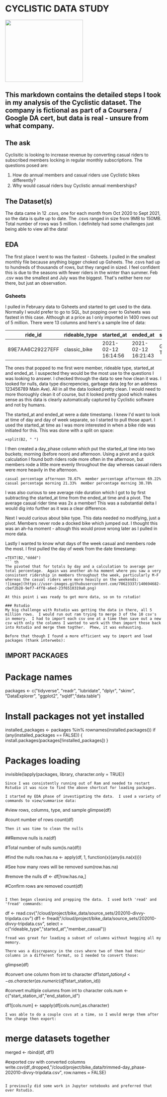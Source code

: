 # CYCLISTIC DATA STUDY
<img src="https://drive.google.com/uc?export=view&id=1vaicvK3W1eCDOc7PG_tpRctlsRmLV5vZ" width="250" height="200">

## This markdown contains the detailed steps I took in my analysis of the Cyclistic dataset.  The company is fictional as part of a Coursera / Google DA cert, but data is real - unsure from what company.

## The ask
Cyclisitic is looking to increase revenue by converting casual riders to subscribed members locking in regular monthly subscriptions.  The questions posed are:
1. How do annual members and casual riders use Cyclistic bikes differently?
2. Why would casual riders buy Cyclistic annual memberships?

## The Dataset(s)
The data came in 12 .csvs, one for each month from Oct 2020 to Sept 2021, so the data is quite up to date.  The .csvs ranged in size from 9MB to 150MB.  Total number of rows was 5 million.  I definitely had some challenges just being able to view all the data!

## EDA
The first place I went to was the fastest - Gsheets.  I pulled in the smallest monthly file because anything bigger choked up Gsheets.  The .csvs had up to hundreds of thousands of rows, but they ranged in sized.  I feel confident this is due to the seasons with fewer riders in the winter than summer.  Feb .csv was the smallest and July was the biggest.  That's neither here nor there, but just an observation.

### Gsheets
I pulled in February data to Gsheets and started to get used to the data.  Normally I would prefer to go to SQL, but popping over to Gsheets was fastest in this case.  Although at a price as I only imported in 1400 rows out of 5 million.  There were 13 columns and here's a sample line of data:

ride_id	|rideable_type	|started_at	|ended_at	|start_station_name	|start_station_id	|end_station_name	|end_station_id	|start_lat	|start_lng	|end_lat	|end_lng	|member_casual
------------ |	------------ |	------------ |	------------ |	------------ |	------------ |	------------ |	------------ |	------------ |	------------ |	------------ |	------------ |	------------ |
89E7AA6C29227EFF	|classic_bike	|2021-02-12 16:14:56	|2021-02-12 16:21:43	|Glenwood Ave & Touhy Ave	|525	|Sheridan Rd & Columbia Ave	|660	|42.012701	|-87.666058	|42.004583	|-87.661406	|member

The ones that popped to me first were member, rideable type, started_at and ended_at.  I suspected they would be the most use to the questions I was looking to answer.  I checked through the data to see how clean it was.  I looked for nulls, data type discrepencies, garbage data (eg for an address 123456789 Main Ave).  All in all the data looked pretty clean.  I would need to more thoroughly clean it of course, but it looked pretty good which makes sense as this data is clearly automatically captured by Cyclistic software and not by humans.

The started_at and ended_at were a date timestamp.  I knew I'd want to look at time of day and day of week separate, so I started to pull those apart.  I used the started_at time as I was more interested in when a bike ride was initiated for this.  This was done with a split on space:
```
=split(B2, " ")
```
I then created a day_phase column which put the started_at time into two buckets; morning (before noon) and afternoon.  Using a pivot and a quick calculation I found both riders rode more often in the afternoon, but members rode a little more evenly throughout the day whereas casual riders were more heavily in the afternoon.
```
casual percentage afternoon 78.67%  member percentage afternoon 69.22%
casual percentage morning 21.33%  member percentage morning 30.78%
```
I was also curious to see average ride duration which I got to by first subtracting the started_at time from the ended_at time and a pivot.  The average casual rider time was 2x a member!  This was a substantial delta I would dig into further as it was a clear difference.

Next I would curious about bike type.  This data needed no modifying, just a pivot.  Members never rode a docked bike which jumped out.  I thought this was an ah-ha moment - altough this would prove wrong later as I pulled in more data.

Lastly I wanted to know what days of the week casual and members rode the most.  I first pulled the day of week from the date timestamp:
```
=TEXT(B2,"dddd")
``` th
The pivoted that for totals by day and a calculation to average per total percentage.  Again was another ah-ha moment where you saw a very consistent ridership in members throughout the week, particularly M-F whereas the casual riders were more heavily on the weekends:
![image](https://user-images.githubusercontent.com/70623337/140694682-cbef2b28-9ef7-4ff8-a6ed-23f6510319a0.png)

At this point i was ready to get more data, so on to rstudio!

### Rstudio
My big challenge with Rstudio was getting the data in there, all 5 million rows.  I would run out ram trying to merge 3 of the 10 csv's in memory.  I had to import each csv one at a time then save out a new csv with only the columns I wanted to work with then import those back into Rstudio and merge them togther.  Phew, it was exhausting.

Before that though I found a more efficient way to import and load packages (thank interwebs):
```
## IMPORT PACKAGES
# Package names
packages <- c("tidyverse", "readr", "lubridate", "dplyr", "skimr", "DataExplorer", "ggplot2", "sqldf","data.table")

# Install packages not yet installed
installed_packages <- packages %in% rownames(installed.packages())
if (any(installed_packages == FALSE)) {
  install.packages(packages[!installed_packages])
}

# Packages loading
invisible(lapply(packages, library, character.only = TRUE))
```
Since I was consistently running out of Ram and needed to restart Rstudio it was nice to find the above shortcut for loading packages.

I started my EDA phase of investigating the data.  I used a variety of commands to view/summarise data:
```
#view rows, columns, type, and sample
glimpse(df)

#count number of rows
count(df)
```
Then it was time to clean the nulls
```
##Remove nulls
is.na(df)

#Total number of nulls
sum(is.na(df))

#find the nulls
row.has.na <- apply(df, 1, function(x){any(is.na(x))})

#See how many rows will be removed
sum(row.has.na)

#remove the nulls
df <- df[!row.has.na,]

#Confirm rows are removed
count(df)

```

I then began cleaning and prepping the data.  I used both 'read' and 'fread' commands:
```
df <- read.csv("/cloud/project/bike_data/source_sets/202010-divvy-tripdata.csv")
df1 <- fread("/cloud/project/bike_data/source_sets/202010-divvy-tripdata.csv", select = c("rideable_type","started_at","member_casual"))
```
fread was great for loading a subset of columns without hogging all my memory.

There was a discrepancy in the csvs where two of them had their columns in a different format, so I needed to convert those:
```
glimpse(df)

#convert one column from int to character
df1$start_station_id <- as.character(as.numeric(df1$start_station_id))  

#convert multiple columns from int to character
cols.num <- c("start_station_id","end_station_id")

df1[cols.num] <- sapply(df[cols.num],as.character)
```
I was able to do a couple csvs at a time, so I would merge them after the change then export:
```
# merge datasets together
merged <- rbind(df, df1)

#exported csv with converted columns
write.csv(df_dropped,"/cloud/project/bike_data/trimmed-day_phase-202010-divvy-tripdata.csv", row.names = FALSE)
```

I previously did some work in Jupyter notebooks and preferred that over Rstudio.
